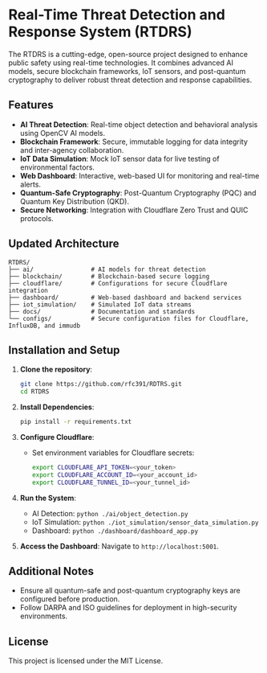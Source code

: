 
# Real-Time Threat Detection and Response System (RTDRS)

The RTDRS is a cutting-edge, open-source project designed to enhance public safety using real-time technologies. It combines advanced AI models, secure blockchain frameworks, IoT sensors, and post-quantum cryptography to deliver robust threat detection and response capabilities.

## Features
- **AI Threat Detection**: Real-time object detection and behavioral analysis using OpenCV AI models.
- **Blockchain Framework**: Secure, immutable logging for data integrity and inter-agency collaboration.
- **IoT Data Simulation**: Mock IoT sensor data for live testing of environmental factors.
- **Web Dashboard**: Interactive, web-based UI for monitoring and real-time alerts.
- **Quantum-Safe Cryptography**: Post-Quantum Cryptography (PQC) and Quantum Key Distribution (QKD).
- **Secure Networking**: Integration with Cloudflare Zero Trust and QUIC protocols.

## Updated Architecture
```
RTDRS/
├── ai/                # AI models for threat detection
├── blockchain/        # Blockchain-based secure logging
├── cloudflare/        # Configurations for secure Cloudflare integration
├── dashboard/         # Web-based dashboard and backend services
├── iot_simulation/    # Simulated IoT data streams
├── docs/              # Documentation and standards
└── configs/           # Secure configuration files for Cloudflare, InfluxDB, and immudb
```

## Installation and Setup
1. **Clone the repository**:
    ```bash
    git clone https://github.com/rfc391/RDTRS.git
    cd RTDRS
    ```

2. **Install Dependencies**:
    ```bash
    pip install -r requirements.txt
    ```

3. **Configure Cloudflare**:
    - Set environment variables for Cloudflare secrets:
        ```bash
        export CLOUDFLARE_API_TOKEN=<your_token>
        export CLOUDFLARE_ACCOUNT_ID=<your_account_id>
        export CLOUDFLARE_TUNNEL_ID=<your_tunnel_id>
        ```

4. **Run the System**:
    - AI Detection: `python ./ai/object_detection.py`
    - IoT Simulation: `python ./iot_simulation/sensor_data_simulation.py`
    - Dashboard: `python ./dashboard/dashboard_app.py`

5. **Access the Dashboard**:
    Navigate to `http://localhost:5001`.

## Additional Notes
- Ensure all quantum-safe and post-quantum cryptography keys are configured before production.
- Follow DARPA and ISO guidelines for deployment in high-security environments.

## License
This project is licensed under the MIT License.

